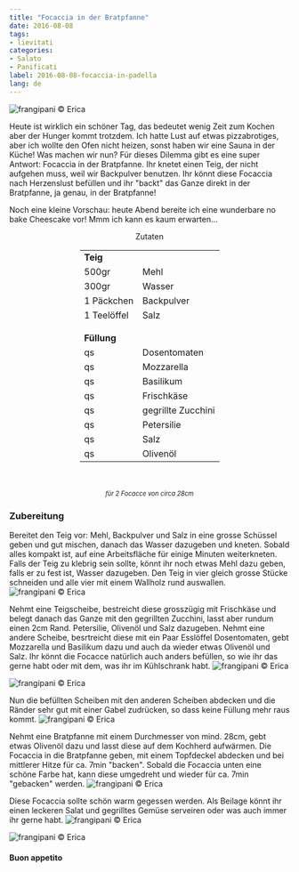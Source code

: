 ```yaml
---
title: "Focaccia in der Bratpfanne"
date: 2016-08-08
tags:
- lievitati
categories:
- Salato
- Panificati
label: 2016-08-08-focaccia-in-padella
lang: de
---
```

![](../2016-08-08-focaccia-in-padella/header.jpg "frangipani © Erica")

Heute ist wirklich ein schöner Tag, das bedeutet wenig Zeit zum Kochen aber der Hunger kommt trotzdem. Ich hatte Lust auf etwas pizzabrotiges, aber ich wollte den Ofen nicht heizen, sonst haben wir eine Sauna in der Küche! Was machen wir nun? Für dieses Dilemma gibt es eine super Antwort: Focaccia in der Bratpfanne. Ihr knetet einen Teig, der nicht aufgehen muss, weil wir Backpulver benutzen. Ihr könnt diese Focaccia nach Herzenslust befüllen und ihr "backt" das Ganze direkt in der Bratpfanne, ja genau, in der Bratpfanne!

Noch eine kleine Vorschau: heute Abend bereite ich eine wunderbare no bake Cheescake vor! Mmm ich kann es kaum erwarten...

<div id="wrapper" style="text-align: center">
  <div id="yourdiv" style="display: inline-block;">
    <div class="ingredients">
      <div class="ingredients-title">Zutaten</div>
      <table>
        <tbody>
          <tr>
            <td colspan="2"><b>Teig</b></td>
          </tr>
          <tr>
            <td>500gr</td>
            <td>Mehl</td>
          </tr>
          <tr>
            <td>300gr</td>
            <td>Wasser</td>
          </tr>
          <tr>
            <td>1 Päckchen</td>
            <td>Backpulver</td>
          </tr>
          <tr>
            <td>1 Teelöffel</td>
            <td>Salz</td>
          </tr>
          <tr style="height: 15px;"></tr>
          <tr>          
            <td colspan="2"><b>Füllung</b></td>
          </tr>      
          <tr>
            <td>qs</td>
            <td>Dosentomaten</td>
          </tr>
          <tr>
            <td>qs</td>
            <td>Mozzarella</td>
          </tr>
          <tr>
            <td>qs</td>
            <td>Basilikum</td>
          </tr>
          <tr>
            <td>qs</td>
            <td>Frischkäse</td>
          </tr>
          <tr>
            <td>qs</td>
            <td>gegrillte Zucchini</td>
          </tr>
          <tr>
            <td>qs</td>
            <td>Petersilie</td>
          </tr>
          <tr>
            <td>qs</td>
            <td>Salz</td>
          </tr>
          <tr>
            <td>qs</td>
            <td>Olivenöl</td>       
          </tr>
        </tbody>
      </table>
      <br></br>
      <i class="pull-right" style="font-size: 80%;">für 2 Focacce von circa 28cm</i>
    </div>
  </div>
</div>


<h3>
  <font color="grey">
    <i class="fa-solid fa-gears"></i>
  </font> Zubereitung
</h3>

Bereitet den Teig vor: Mehl, Backpulver und Salz in eine grosse Schüssel geben und gut mischen, danach das Wasser dazugeben und kneten. Sobald alles kompakt ist, auf eine Arbeitsfläche für einige Minuten weiterkneten. Falls der Teig zu klebrig sein sollte, könnt ihr noch etwas Mehl dazu geben, falls er zu fest ist, Wasser dazugeben. Den Teig in vier gleich grosse Stücke schneiden und alle vier mit einem Wallholz rund auswallen.
![](../2016-08-08-focaccia-in-padella/impasto.jpg "frangipani © Erica")

Nehmt eine Teigscheibe, bestreicht diese grosszügig mit Frischkäse und belegt danach das Ganze mit den gegrillten Zucchini, lasst aber rundum einen 2cm Rand. Petersilie, Olivenöl und Salz dazugeben. Nehmt eine andere Scheibe, besrtreicht diese mit ein Paar Esslöffel Dosentomaten, gebt Mozzarella und Basilikum dazu und auch da wieder etwas Olivenöl und Salz. Ihr könnt die Focacce natürlich auch anders befüllen, so wie ihr das gerne habt oder mit dem, was ihr im Kühlschrank habt.
![](../2016-08-08-focaccia-in-padella/robiolazucchine.jpg "frangipani © Erica")

![](../2016-08-08-focaccia-in-padella/pomodoromozzarella.jpg "frangipani © Erica")

Nun die befüllten Scheiben mit den anderen Scheiben abdecken und die Ränder sehr gut mit einer Gabel zudrücken, so dass keine Füllung mehr raus kommt.
![](../2016-08-08-focaccia-in-padella/chiusa.jpg "frangipani © Erica")

Nehmt eine Bratpfanne mit einem Durchmesser von mind. 28cm, gebt etwas Olivenöl dazu und lasst diese auf dem Kochherd aufwärmen. Die Focaccia in die Bratpfanne geben, mit einem Topfdeckel abdecken und bei mittlerer Hitze für ca. 7min "backen". Sobald die Focaccia unten eine schöne Farbe hat, kann diese umgedreht und wieder für ca. 7min "gebacken" werden.
![](../2016-08-08-focaccia-in-padella/padella.jpg "frangipani © Erica")

Diese Focaccia sollte schön warm gegessen werden. Als Beilage könnt ihr einen leckeren Salat und gegrilltes Gemüse serveiren oder was auch immer ihr gerne habt.
![](../2016-08-08-focaccia-in-padella/risultato1.jpg "frangipani © Erica")

![](../2016-08-08-focaccia-in-padella/risultato2.jpg "frangipani © Erica")


<h4>Buon appetito
  <font color="red">
    <i class="fa-regular fa-face-smile"></i>
  </font>
</h4>
